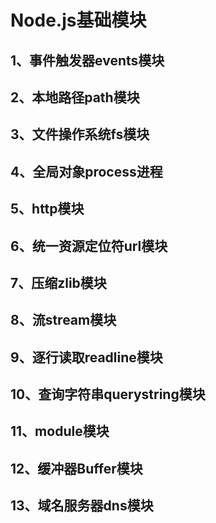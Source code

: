 # Node.js基础模块

## 1、事件触发器events模块

## 2、本地路径path模块

## 3、文件操作系统fs模块

## 4、全局对象process进程

## 5、http模块

## 6、统一资源定位符url模块

## 7、压缩zlib模块

## 8、流stream模块

## 9、逐行读取readline模块

## 10、查询字符串querystring模块

## 11、module模块

## 12、缓冲器Buffer模块

## 13、域名服务器dns模块



